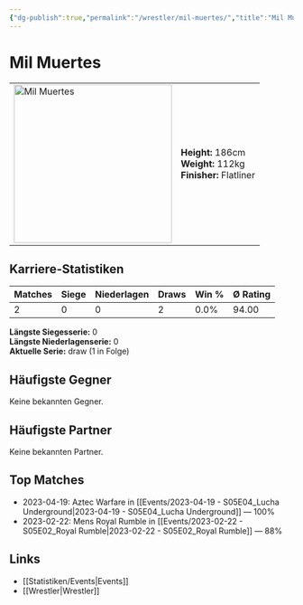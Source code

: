 ```yaml
---
{"dg-publish":true,"permalink":"/wrestler/mil-muertes/","title":"Mil Muertes","tags":["wrestler"],"noteIcon":""}
---
```



# Mil Muertes

<table>
        <tr>
        <td><img src="https://github.com/CptSpaulding1980/choke-slam-wrestling/releases/download/images/Mil_Muertes.png" width="280" alt="Mil Muertes"></td>
        <td>
        <b>Height:</b> 186cm<br>
        <b>Weight:</b> 112kg<br>
        <b>Finisher:</b> Flatliner<br>
        </td>
        </tr>
        </table>
        
## Karriere-Statistiken

| Matches | Siege | Niederlagen | Draws | Win % | Ø Rating |
|---------|-------|-------------|-------|-------|-----------|
| 2 | 0 | 0 | 2 | 0.0% | 94.00 |

**Längste Siegesserie:** 0<br>**Längste Niederlagenserie:** 0<br>**Aktuelle Serie:** draw (1 in Folge)


## Häufigste Gegner
Keine bekannten Gegner.

## Häufigste Partner
Keine bekannten Partner.

## Top Matches
- 2023-04-19: Aztec Warfare in [[Events/2023-04-19 - S05E04_Lucha Underground\|2023-04-19 - S05E04_Lucha Underground]] — 100%
- 2023-02-22: Mens Royal Rumble in [[Events/2023-02-22 - S05E02_Royal Rumble\|2023-02-22 - S05E02_Royal Rumble]] — 88%

## Links
- [[Statistiken/Events\|Events]]
- [[Wrestler\|Wrestler]]
